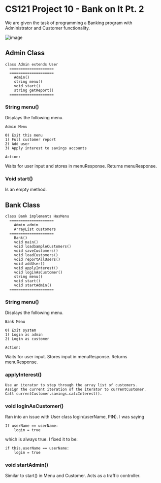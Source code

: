 # CS121 Project 10 - Bank on It Pt. 2

We are given the task of programming a Banking program with Administrator and Customer functionality. 

![image](https://github.com/user-attachments/assets/10351009-be44-45a3-9c4c-f312129b9f1b)

## Admin Class
```
class Admin extends User
  ====================
  ====================
    Admin()
    string menu()
    void start()
    string getReport()
  ====================
```

### String menu()
Displays the following menu.
```
Admin Menu

0) Exit this menu
1) Full customer report
2) Add user
3) Apply interest to savings accounts

Action:
```
Waits for user input and stores in menuResponse. Returns menuResponse. 

### Void start()

Is an empty method. 

## Bank Class
```
class Bank implements HasMenu
  ====================
    Admin admin
    ArrayList customers
  ====================
    Bank()
    void main()
    void loadSampleCustomers()
    void saveCustomers()
    void loadCustomers()
    void reportAllUsers()
    void addUser()
    void applyInterest()
    void loginAsCustomer()
    string menu()
    void start()
    void startAdmin()
  ====================
```
### String menu()

Displays the following menu. 
```
Bank Menu

0) Exit system
1) Login as admin
2) Login as customer

Action:
```
Waits for user input. Stores input in menuResponse. Returns menuResponse.

### applyInterest()
```
Use an iterator to step through the array list of customers.
Assign the current iteration of the iterator to currentCustomer.
Call currentCustomer.savings.calcInterest().
```
### void loginAsCustomer()

Ran into an issue with User class login(userName, PIN). I was saying
```
If userName == userName:
    login = true
```
which is always true. I fixed it to be:
```
if this.userName == userName:
    login = true
```

### void startAdmin()

Similar to start() in Menu and Customer. Acts as a traffic controller. 
